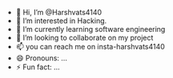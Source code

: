 - 👋 Hi, I’m @Harshvats4140
- 👀 I’m interested in Hacking.
- 🌱 I’m currently learning software engineering
- 💞️ I’m looking to collaborate on my project 
- 📫 you can reach me on insta-harshvats4140
- 😄 Pronouns: ...
- ⚡ Fun fact: ...

<!---
Harshvats4140/Harshvats4140 is a ✨ special ✨ repository because its `README.md` (this file) appears on your GitHub profile.
You can click the Preview link to take a look at your changes.
--->
